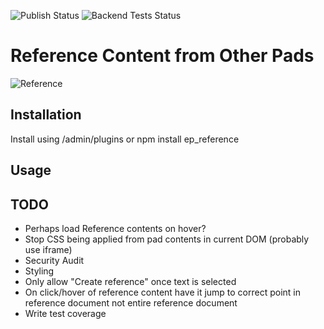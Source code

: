 ![Publish Status](https://github.com/ether/ep_reference/workflows/Node.js%20Package/badge.svg) ![Backend Tests Status](https://github.com/ether/ep_reference/workflows/Backend%20tests/badge.svg)

# Reference Content from Other Pads

![Reference](http://i.imgur.com/oHJFqZ7.png)

## Installation
Install using /admin/plugins or npm install ep_reference

## Usage

## TODO
* Perhaps load Reference contents on hover?
* Stop CSS being applied from pad contents in current DOM (probably use iframe)
* Security Audit
* Styling
* Only allow "Create reference" once text is selected
* On click/hover of reference content have it jump to correct point in reference document not entire reference document
* Write test coverage
